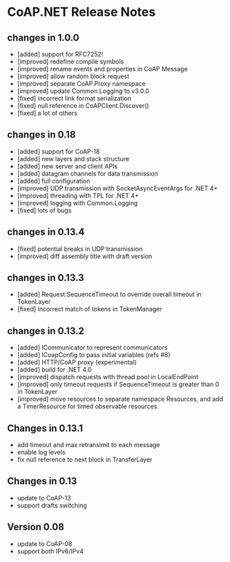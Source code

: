 CoAP.NET Release Notes
======================

changes in 1.0.0
----------------

* [added] support for RFC7252!
* [improved] redefine compile symbols
* [improved] rename events and properties in CoAP Message
* [improved] allow random block request
* [improved] separate CoAP.Proxy namespace
* [improved] update Common.Logging to v3.0.0
* [fixed] incorrect link format serialization
* [fixed] null reference in CoAPClient.Discover()
* [fixed] a lot of others

changes in 0.18
---------------

* [added] support for CoAP-18
* [added] new layers and stack structure
* [added] new server and client APIs
* [added] datagram channels for data transmission
* [added] full configuration
* [improved] UDP transmission with SocketAsyncEventArgs for .NET 4+
* [improved] threading with TPL for .NET 4+
* [improved] logging with Common.Logging
* [fixed] lots of bugs

changes in 0.13.4
-----------------

* [fixed] potential breaks in UDP transmission
* [improved] diff assembly title with draft version

changes in 0.13.3
-----------------

* [added] Request.SequenceTimeout to override overall timeout in
  TokenLayer
* [fixed] incorrect match of tokens in TokenManager

changes in 0.13.2
-----------------

* [added] ICommunicator to represent communicators
* [added] ICoapConfig to pass initial variables (refs #8)
* [added] HTTP/CoAP proxy (experimental)
* [added] build for .NET 4.0
* [improved] dispatch requests with thread pool in LocalEndPoint
* [improved] only timeout requests if SequenceTimeout is greater
  than 0 in TokenLayer
* [improved] move resources to separate namespace Resources, and
  add a TimerResource for timed observable resources.

Changes in 0.13.1
------------------

* add timeout and max retransimit to each message
* enable log levels
* fix null reference to next block in TransferLayer

Changes in 0.13
----------------

* update to CoAP-13
* support drafts switching

Version 0.08
-----------

* update to CoAP-08
* support both IPv6/IPv4
